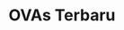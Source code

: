---
title: "OVAs Terbaru"
keywords:
- Batch OVA Anime Download
- OVA Batch
- Anime OVA
- Download OVA Batch Anime
- Sub Indo Batch OVA Lengkap
---